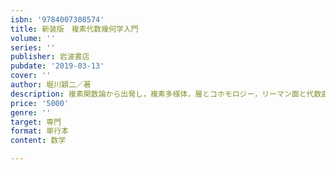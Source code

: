 ```yaml
---
isbn: '9784007308574'
title: 新装版　複素代数幾何学入門
volume: ''
series: ''
publisher: 岩波書店
pubdate: '2019-03-13'
cover: ''
author: 堀川穎二／著
description: 複素関数論から出発し，複素多様体，層とコホモロジー，リーマン面と代数曲線などを扱う．定評ある入門書．
price: '5000'
genre: ''
target: 専門
format: 単行本
content: 数学

---
```

